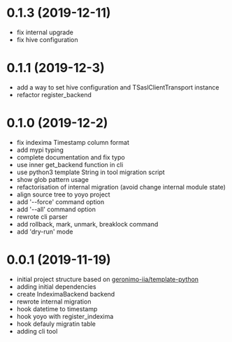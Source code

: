# 0.1.3 (2019-12-11)

- fix internal upgrade
- fix hive configuration

# 0.1.1 (2019-12-3)

- add a way to set hive configuration and TSaslClientTransport instance
- refactor register_backend

# 0.1.0 (2019-12-2)

- fix indexima Timestamp column format
- add mypi typing
- complete documentation and fix typo
- use inner get_backend function in cli
- use python3 template String in tool migration script
- show glob pattern usage
- refactorisation of internal migration (avoid change internal module state)
- align source tree to yoyo project
- add '--force' command option
- add '--all' command option
- rewrote cli parser
- add rollback, mark, unmark, breaklock command
- add 'dry-run' mode

# 0.0.1 (2019-11-19)

- initial project structure based on [geronimo-iia/template-python](https://github.com/geronimo-iia/template-python)
- adding initial dependencies
- create IndeximaBackend backend
- rewrote internal migration
- hook datetime to timestamp
- hook yoyo with register_indexima
- hook defauly migratin table
- adding cli tool

